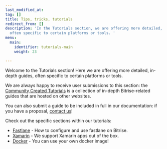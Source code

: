 ```yaml
---
last_modified_at: 
tag: []
title: Tips, tricks, tutorials
redirect_from: []
description: 'In the Tutorials section, we are offering more detailed, in-depth guides,
  often specific to certain platforms or tools. '
menu:
  main:
    identifier: tutorials-main
    weight: 23

---
```

Welcome to the Tutorials section! Here we are offering more detailed, in-depth guides, often specific to certain platforms or tools.

We are always happy to receive user submissions to this section: the [Community Created Tutorials](/tutorials/community-created/) is a collection of in-depth Bitrise-related guides that are hosted on other websites.

You can also submit a guide to be included in full in our documentation: if you have a proposal, [contact us](https://www.bitrise.io/contact)!

Check out the specific sections within our tutorials:

* [Fastlane](/tutorials/fastlane/index/) - How to configure and use fastlane on Bitrise.
* [Xamarin](/tutorials/xamarin/index/) - We support Xamarin apps out of the box.
* [Docker](/tutorials/docker/index/) - You can use your own docker image!